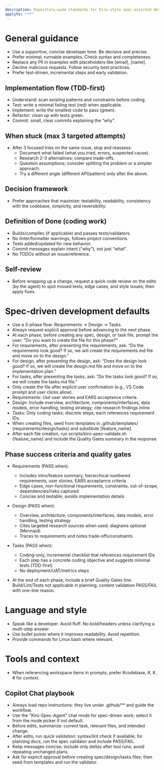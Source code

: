 ```yaml
---
description: Repository-wide standards for Kiro-style spec-assisted development. Applies to all chat.
applyTo: "**"
---
```


# General guidance
- Use a supportive, concise developer tone. Be decisive and precise.
- Prefer minimal, runnable examples. Check syntax and completeness.
- Replace any PII in examples with placeholders like [email], [name].
- Decline malicious requests. Follow security best practices.
- Prefer test-driven, incremental steps and early validation.

## Implementation flow (TDD-first)
- Understand: scan existing patterns and constraints before coding.
- Test: write a minimal failing test (red) when applicable.
- Implement: write the smallest code to pass (green).
- Refactor: clean up with tests green.
- Commit: small, clear commits explaining the “why”.

## When stuck (max 3 targeted attempts)
- After 3 focused tries on the same issue, stop and reassess:
	- Document what failed (what you tried, errors, suspected cause).
	- Research 2–3 alternatives; compare trade-offs.
	- Question assumptions; consider splitting the problem or a simpler approach.
	- Try a different angle (different API/pattern) only after the above.

## Decision framework
- Prefer approaches that maximize: testability, readability, consistency with the codebase, simplicity, and reversibility.

## Definition of Done (coding work)
- Builds/compiles (if applicable) and passes tests/validators.
- No linter/formatter warnings; follows project conventions.
- Tests added/updated for new behavior.
- Commit messages explain intent (“why”), not just “what”.
- No TODOs without an issue/reference.

## Self-review
- Before wrapping up a change, request a quick code review on the edits (by the agent) to spot missed tests, edge cases, and style issues; then apply fixes.

# Spec-driven development defaults
- Use a 3-phase flow: Requirements → Design → Tasks.
- Always request explicit approval before advancing to the next phase.
- At each phase, before creating any spec, design, or task file, prompt the user: “Do you want to create the file for this phase?”
- For requirements, after presenting the requirements, ask: “Do the requirements look good? If so, we will create the requirements.md file and move on to the design.”
- For design, after presenting the design, ask: “Does the design look good? If so, we will create the design.md file and move on to the implementation plan.”
- For tasks, after presenting the tasks, ask: “Do the tasks look good? If so, we will create the tasks.md file.”
- Only create the file after explicit user confirmation (e.g., VS Code prompt and user clicks allow).
- Requirements: Use user stories and EARS acceptance criteria.
- Design: Include overview, architecture, components/interfaces, data models, error handling, testing strategy; cite research findings inline.
- Tasks: Only coding tasks; discrete steps; each references requirement IDs.
- When creating files, seed from templates in .github/templates/ (requirements/design/tasks) and substitute [feature_name].
- After each file creation, run scripts/kiro-spec-validate.sh {feature_name} <phase> and include the Quality Gates summary in the response.

## Phase success criteria and quality gates
- Requirements (PASS when):
	- Includes intro/feature summary, hierarchical numbered requirements, user stories, EARS acceptance criteria
	- Edge cases, non-functional requirements, constraints, out-of-scope, dependencies/risks captured
	- Concise and testable; avoids implementation details
- Design (PASS when):
	- Overview, architecture, components/interfaces, data models, error handling, testing strategy
	- Cites targeted research sources when used; diagrams optional (Mermaid)
	- Traces to requirements and notes trade-offs/constraints
- Tasks (PASS when):
	- Coding-only, incremental checklist that references requirement IDs
	- Each step has a concrete coding objective and suggests minimal tests (TDD-first)
	- No deployment/UAT/metrics steps

- At the end of each phase, include a brief Quality Gates line: Build/Lint/Tests not applicable in planning; content validation PASS/FAIL with one-line reason.

# Language and style
- Speak like a developer. Avoid fluff. No bold/headers unless clarifying a multi-step answer.
- Use bullet points where it improves readability. Avoid repetition.
- Provide commands for Linux bash where relevant.

# Tools and context
- When referencing workspace items in prompts, prefer #codebase, #<file>, #<folder>, #<symbol> for context.

## Copilot Chat playbook
- Always load repo instructions: they live under .github/** and guide the workflow.
- Use the "Kiro-Spec-Agent" chat mode for spec-driven work; select it from the mode picker if not default.
- Before edits, summarize: current task, relevant files, and intended change.
- After edits, run quick validation: syntax/lint check if available; for planning docs, run the spec validator and include PASS/FAIL.
- Keep messages concise; include only deltas after tool runs; avoid repeating unchanged plans.
- Ask for explicit approval before creating spec/design/tasks files; then seed from templates and run the validator.
